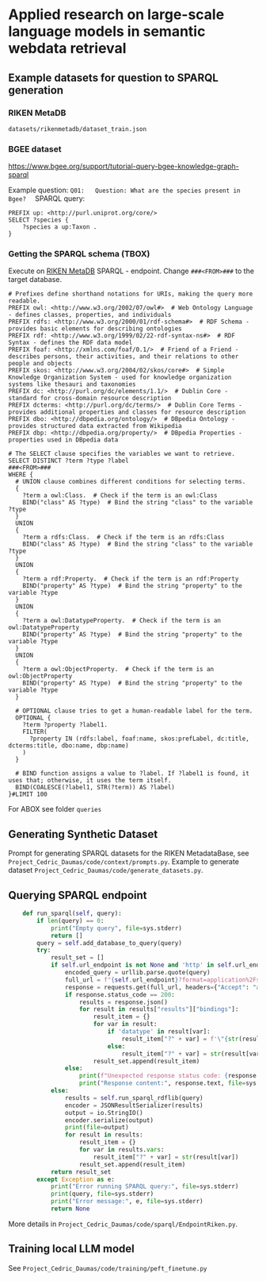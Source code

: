# Applied research on large-scale language models in semantic webdata retrieval


## Example datasets for question to SPARQL generation

### RIKEN MetaDB
`datasets/rikenmetadb/dataset_train.json`

### BGEE dataset 

https://www.bgee.org/support/tutorial-query-bgee-knowledge-graph-sparql  

Example question:
`Q01:   Question: What are the species present in Bgee? 
`
SPARQL query:
```
PREFIX up: <http://purl.uniprot.org/core/>
SELECT ?species {
	?species a up:Taxon .
}
```


### Getting the SPARQL schema (TBOX)

Execute on [RIKEN MetaDB](https://metadb.riken.jp/metadb/sparql) SPARQL - endpoint. Change  `###<FROM>###` to the target database.
```
# Prefixes define shorthand notations for URIs, making the query more readable.
PREFIX owl: <http://www.w3.org/2002/07/owl#>  # Web Ontology Language - defines classes, properties, and individuals
PREFIX rdfs: <http://www.w3.org/2000/01/rdf-schema#>  # RDF Schema - provides basic elements for describing ontologies
PREFIX rdf: <http://www.w3.org/1999/02/22-rdf-syntax-ns#>  # RDF Syntax - defines the RDF data model
PREFIX foaf: <http://xmlns.com/foaf/0.1/>  # Friend of a Friend - describes persons, their activities, and their relations to other people and objects
PREFIX skos: <http://www.w3.org/2004/02/skos/core#>  # Simple Knowledge Organization System - used for knowledge organization systems like thesauri and taxonomies
PREFIX dc: <http://purl.org/dc/elements/1.1/>  # Dublin Core - standard for cross-domain resource description
PREFIX dcterms: <http://purl.org/dc/terms/>  # Dublin Core Terms - provides additional properties and classes for resource description
PREFIX dbo: <http://dbpedia.org/ontology/>  # DBpedia Ontology - provides structured data extracted from Wikipedia
PREFIX dbp: <http://dbpedia.org/property/>  # DBpedia Properties - properties used in DBpedia data

# The SELECT clause specifies the variables we want to retrieve.
SELECT DISTINCT ?term ?type ?label
###<FROM>###
WHERE {
  # UNION clause combines different conditions for selecting terms.
  {
    ?term a owl:Class.  # Check if the term is an owl:Class
    BIND("class" AS ?type)  # Bind the string "class" to the variable ?type
  }
  UNION
  {
    ?term a rdfs:Class.  # Check if the term is an rdfs:Class
    BIND("class" AS ?type)  # Bind the string "class" to the variable ?type
  }
  UNION
  {
    ?term a rdf:Property.  # Check if the term is an rdf:Property
    BIND("property" AS ?type)  # Bind the string "property" to the variable ?type
  }
  UNION
  {
    ?term a owl:DatatypeProperty.  # Check if the term is an owl:DatatypeProperty
    BIND("property" AS ?type)  # Bind the string "property" to the variable ?type
  }
  UNION
  {
    ?term a owl:ObjectProperty.  # Check if the term is an owl:ObjectProperty
    BIND("property" AS ?type)  # Bind the string "property" to the variable ?type
  }

  # OPTIONAL clause tries to get a human-readable label for the term.
  OPTIONAL {
    ?term ?property ?label1.
    FILTER(
      ?property IN (rdfs:label, foaf:name, skos:prefLabel, dc:title, dcterms:title, dbo:name, dbp:name)
    )
  }

  # BIND function assigns a value to ?label. If ?label1 is found, it uses that; otherwise, it uses the term itself.
  BIND(COALESCE(?label1, STR(?term)) AS ?label)
}#LIMIT 100

```

For ABOX see folder `queries`


## Generating Synthetic Dataset

Prompt for generating SPARQL datasets for the RIKEN MetadataBase, see `Project_Cedric_Daumas/code/context/prompts.py`. Example to generate dataset `Project_Cedric_Daumas/code/generate_datasets.py`.   


## Querying SPARQL endpoint

```python
    def run_sparql(self, query):
        if len(query) == 0:
            print("Empty query", file=sys.stderr)
            return []
        query = self.add_database_to_query(query)
        try:
            result_set = []
            if self.url_endpoint is not None and 'http' in self.url_endpoint:
                encoded_query = urllib.parse.quote(query)
                full_url = f"{self.url_endpoint}?format=application%2Fsparql-results%2Bjson&query={encoded_query}"
                response = requests.get(full_url, headers={"Accept": "application/sparql-results+json"})
                if response.status_code == 200:
                    results = response.json()
                    for result in results["results"]["bindings"]:
                        result_item = {}
                        for var in result:
                            if 'datatype' in result[var]:
                                result_item["?" + var] = f'\"{str(result[var]["value"])}\"^^<{str(result[var]["datatype"])}>'
                            else:
                                result_item["?" + var] = str(result[var]["value"])
                        result_set.append(result_item)
                else:
                    print(f"Unexpected response status code: {response.status_code}", file=sys.stderr)
                    print("Response content:", response.text, file=sys.stderr)
            else:
                results = self.run_sparql_rdflib(query)
                encoder = JSONResultSerializer(results)
                output = io.StringIO()
                encoder.serialize(output)
                print(file=output)
                for result in results:
                    result_item = {}
                    for var in results.vars:
                        result_item["?" + var] = str(result[var])
                    result_set.append(result_item)
            return result_set
        except Exception as e:
            print("Error running SPARQL query:", file=sys.stderr)
            print(query, file=sys.stderr)
            print("Error message:", e, file=sys.stderr)
            return None

```
More details in `Project_Cedric_Daumas/code/sparql/EndpointRiken.py`. 

## Training local LLM model

See `Project_Cedric_Daumas/code/training/peft_finetune.py` 
